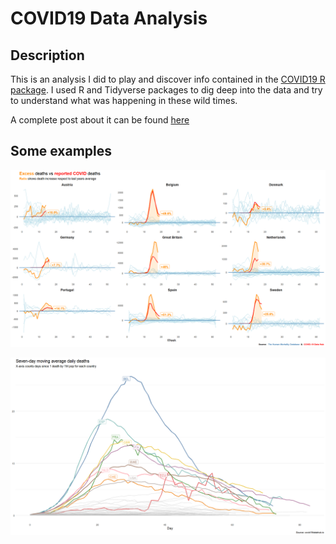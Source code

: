 # COVID19 Data Analysis

## Description
This is an analysis I did to play and discover info contained in the [COVID19 R package](https://cran.r-project.org/web/packages/COVID19/index.html).
I used R and Tidyverse packages to dig deep into the data and try to understand what was happening in these wild times.

A complete post about it can be found [here](https://typethepipe.com/post/analyzing-data-covid19-r-package/)

## Some examples

![Excess deaths](https://github.com/PabloCanovas/COVID19/blob/master/Plots/Excess_Deaths_COVID.png)

![Rolling deaths](https://github.com/PabloCanovas/COVID19/blob/master/Plots/Rolling_deaths_1m.png)

